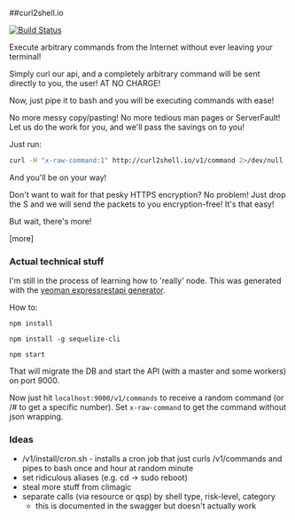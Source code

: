 ##curl2shell.io

[![Build Status](https://travis-ci.org/maclennann/curl2shell.io.svg?branch=master)](https://travis-ci.org/maclennann/curl2shell.io)

Execute arbitrary commands from the Internet without ever leaving your terminal!

Simply curl our api, and a completely arbitrary command will be sent directly to you,
the user! AT NO CHARGE!

Now, just pipe it to bash and you will be executing commands with ease!

No more messy copy/pasting! No more tedious man pages or ServerFault! Let us
do the work for you, and we'll pass the savings on to you!

Just run:

```bash
curl -H "x-raw-command:1" http://curl2shell.io/v1/command 2>/dev/null | sudo bash
```

And you'll be on your way!

Don't want to wait for that pesky HTTPS encryption? No problem! Just drop the S and
we will send the packets to you encryption-free! It's that easy!

But wait, there's more!

[more]


### Actual technical stuff

I'm still in the process of learning how to 'really' node. This was generated with
the [yeoman expressrestapi generator](https://github.com/trwalker/generator-express-rest-api).

How to:

`npm install`

`npm install -g sequelize-cli`

`npm start`

That will migrate the DB and start the API (with a master and some workers) on port 9000.

Now just hit `localhost:9000/v1/commands` to receive a random command (or /# to get a specific number).
Set `x-raw-command` to get the command without json wrapping.

### Ideas

* /v1/install/cron.sh - installs a cron job that just curls /v1/commands and pipes to bash once and hour at random minute
* set ridiculous aliases (e.g. cd -> sudo reboot)
* steal more stuff from climagic
* separate calls (via resource or qsp) by shell type, risk-level, category
    * this is documented in the swagger but doesn't actually work

